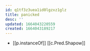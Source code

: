 ```yaml
---
id: q1tf3z3uea1id0lgzxz1glz
title: panicked
desc: ''
updated: 1664043220559
created: 1664043189217
---
```


- [[p.instanceOf]] [[c.Pred.Shapow]]